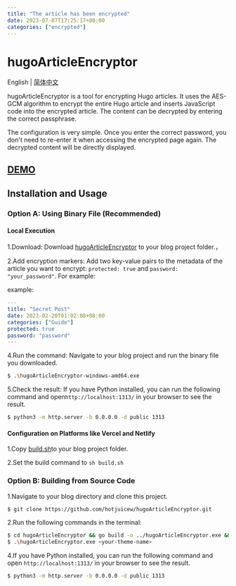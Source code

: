 ```yaml
---
title: "The article has been encrypted"
date: 2023-07-07T17:25:17+08:00
categories: ["encrypted"]
---
```


# hugoArticleEncryptor

English | [简体中文](https://github.com/hotjuicew/hugoArticleEncryptor/blob/master/README-zh_CN.md)

hugoArticleEncryptor is a tool for encrypting Hugo articles. It uses the AES-GCM algorithm to encrypt the entire Hugo article and inserts JavaScript code into the encrypted article. The content can be decrypted by entering the correct passphrase.

The configuration is very simple. Once you enter the correct password, you don't need to re-enter it when accessing the encrypted page again. The decrypted content will be directly displayed.

## [DEMO](https://juicebar-demo.add1.dev/)

## Installation and Usage

### Option A: Using Binary File (Recommended)

#### Local Execution

1.Download: Download [hugoArticleEncryptor](https://github.com/hotjuicew/hugoArticleEncryptor/releases/latest) to your blog project folder.，

2.Add encryption markers: Add two key-value pairs to the metadata of the article you want to encrypt: `protected: true` and `password: "your_password"`. For example:

example:

```yaml
---
title: "Secret Post"
date: 2023-02-20T01:02:08+08:00
categories: ["Guide"]
protected: true
password: "password"
---
```

4.Run the command: Navigate to your blog project and run the binary file you downloaded.

```bash
$ .\hugoArticleEncryptor-windows-amd64.exe
```

5.Check the result: If you have Python installed, you can run the following command and open`http://localhost:1313/` in your browser to see the result.

```bash
$ python3 -m http.server -b 0.0.0.0 -d public 1313
```

#### Configuration on Platforms like Vercel and Netlify

1.Copy [build.sh](https://github.com/hotjuicew/hugoArticleEncryptor/blob/master/exampleSite/build.sh)to your blog project folder.

2.Set the build command to `sh build.sh`

### Option B: Building from Source Code

1.Navigate to your blog directory and clone this project.

```bash
$ git clone https://github.com/hotjuicew/hugoArticleEncryptor.git
```

2.Run the following commands in the terminal:

```bash
$ cd hugoArticleEncryptor && go build -o ../hugoArticleEncryptor.exe && cd ..
$ .\hugoArticleEncryptor.exe <your-theme-name>
```

4.If you have Python installed, you can run the following command and open `http://localhost:1313/` in your browser to see the result.

```bash
$ python3 -m http.server -b 0.0.0.0 -d public 1313
```
